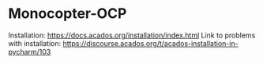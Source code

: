 # Monocopter-OCP
Installation: https://docs.acados.org/installation/index.html
Link to problems with installation: https://discourse.acados.org/t/acados-installation-in-pycharm/103
